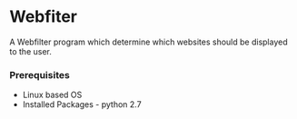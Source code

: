 # Webfiter
A Webfilter program which determine which websites should be displayed to the user.

### Prerequisites
* Linux based OS
* Installed Packages - python 2.7
